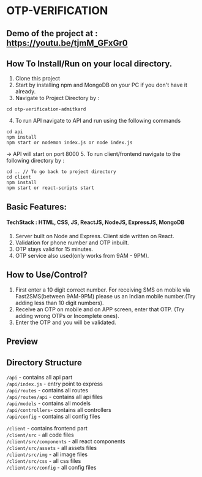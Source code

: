 # OTP-VERIFICATION

## Demo of the project at : https://youtu.be/tjmM_GFxGr0

## How To Install/Run on your local directory.

1. Clone this project
2. Start by installing npm and MongoDB on your PC if you don't have it already.
3. Navigate to Project Directory by :

```
cd otp-verification-admitkard
```

4. To run API navigate to API and run using the following commands

```
cd api
npm install
npm start or nodemon index.js or node index.js
```

-> API will start on port 8000 5. To run client/frontend navigate to the following directory by :

```
cd .. // To go back to project directory
cd client
npm install
npm start or react-scripts start
```

## Basic Features:

#### TechStack : HTML, CSS, JS, ReactJS, NodeJS, ExpressJS, MongoDB

1. Server built on Node and Express. Client side written on React.
2. Validation for phone number and OTP inbuilt.
3. OTP stays valid for 15 minutes.
4. OTP service also used(only works from 9AM - 9PM).

## How to Use/Control?

1. First enter a 10 digit correct number. For receiving SMS on mobile via Fast2SMS(between 9AM-9PM) please us an Indian mobile number.(Try adding less than 10 digit numbers).
2. Receive an OTP on mobile and on APP screen, enter that OTP. (Try adding wrong OTPs or Incomplete ones).
3. Enter the OTP and you will be validated.

## Preview

## Directory Structure

`/api` - contains all api part <br>
`/api/index.js` - entry point to express <br>
`/api/routes` - contains all routes <br>
`/api/routes/api` - contains all api files <br>
`/api/models` - contains all models <br>
`/api/controllers`- contains all controllers <br>
`/api/config` - contains all config files <br>

`/client` - contains frontend part <br>
`/client/src` - all code files <br>
`/client/src/components` - all react components <br>
`/client/src/assets` - all assets files <br>
`/client/src/img` - all image files <br>
`/client/src/css` - all css files <br>
`/client/src/config` - all config files <br>
